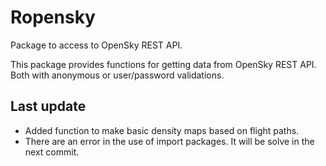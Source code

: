 
<!-- README.md is generated from README.Rmd. Please edit that file -->
Ropensky
========

Package to access to OpenSky REST API.

This package provides functions for getting data from OpenSky REST API. Both with anonymous or user/password validations.

Last update
-----------

-   Added function to make basic density maps based on flight paths.
-   There are an error in the use of import packages. It will be solve in the next commit.
